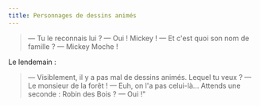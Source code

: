 ```yaml
---
title: Personnages de dessins animés
---
```


> — Tu le reconnais lui ?
> — Oui ! Mickey !
> — Et c'est quoi son nom de famille ?
> — Mickey Moche !

Le lendemain :

> — Visiblement, il y a pas mal de dessins animés. Lequel tu veux ?
> — Le monsieur de la forêt !
> — Euh, on l'a pas celui-là... Attends une seconde : Robin des Bois ?
> — Oui !"

